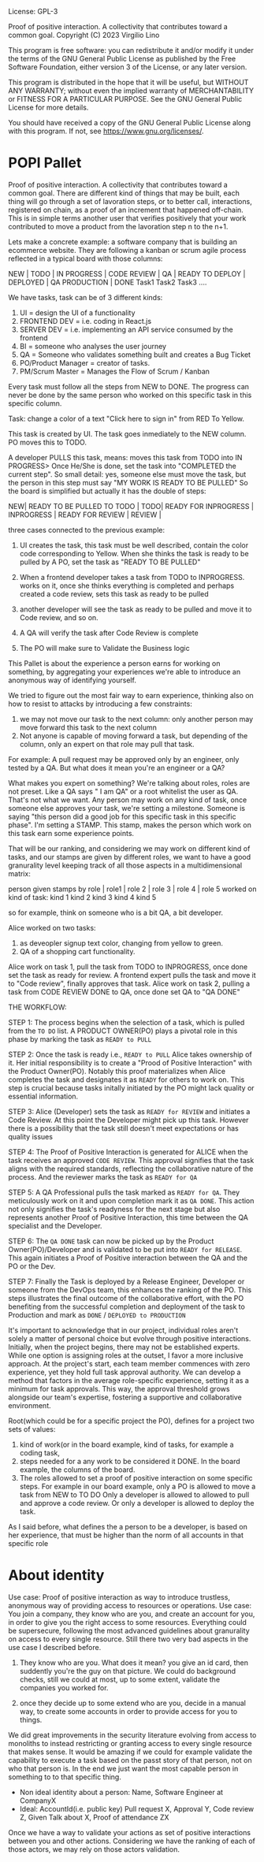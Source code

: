 License: GPL-3

Proof of positive interaction. A collectivity that contributes toward a common goal.
Copyright (C) 2023  Virgilio Lino

This program is free software: you can redistribute it and/or modify
it under the terms of the GNU General Public License as published by
the Free Software Foundation, either version 3 of the License, or
any later version.

This program is distributed in the hope that it will be useful,
but WITHOUT ANY WARRANTY; without even the implied warranty of
MERCHANTABILITY or FITNESS FOR A PARTICULAR PURPOSE.  See the
GNU General Public License for more details.

You should have received a copy of the GNU General Public License
along with this program.  If not, see <https://www.gnu.org/licenses/>.

 # POPI Pallet

 Proof of positive interaction. A collectivity that contributes toward a common goal.
 There are different kind of things that may be built, each thing will go through
 a set of lavoration steps, or to better call, interactions, registered on chain, as a proof of an increment that happened off-chain. This is in simple terms another user that verifies positively that your work contributed to move a product from the lavoration step n to the n+1.

Lets make a concrete example:
 a software company that is building an ecommerce website. They are following a
 kanban or scrum agile process reflected in a typical board with those columns:

 NEW	 | TODO | IN PROGRESS | CODE REVIEW | QA | READY TO DEPLOY | DEPLOYED | QA PRODUCTION | DONE
        Task1
 Task2
                              Task3
 ....

 We have tasks, task can be of 3 different kinds:
 1. UI = design the UI of a functionality
 2. FRONTEND DEV = i.e. coding in React.js
 3. SERVER DEV = i.e. implementing an API service consumed by the frontend
 4. BI = someone who analyses the user journey
 5. QA  = Someone who validates something built and creates a Bug Ticket
 6. PO/Product Manager = creator of tasks.
 7. PM/Scrum Master = Manages the Flow of Scrum / Kanban
  

 Every task must follow all the steps from NEW to DONE. The progress can never be done by the
 same person who worked on this specific task in this specific column.

 Task: change a color of a text "Click here to sign in" from RED To Yellow.

 This task is created by UI. The task goes inmediately to the NEW column.
 PO moves this to TODO.

 A developer PULLS this task, means: moves this task from TODO into IN PROGRESS>
 Once He/She is done, set the task into "COMPLETED the current step". So small detail:
 yes, someone else must move the task, but the person in this step must say "MY WORK IS READY TO
 BE PULLED" So the board is simplified but actually it has the double of steps:

 NEW| READY TO BE PULLED TO TODO | TODO| READY FOR INPROGRESS | INPROGRESS | READY FOR REVIEW |
 REVIEW |

 three cases connected to the previous example:
 1. UI creates the task, this task must be well described, contain the color code corresponding
    to Yellow. When she thinks the task is ready to be pulled by A PO, set the task as "READY TO BE PULLED"

 2. When a frontend developer takes a task from TODO to INPROGRESS. works on it, once she thinks
    everything is completed and perhaps created a code review, sets this task as ready to be pulled

 3. another developer will see the task as ready to be pulled and move it to Code review, and so on.

 4. A QA will verify the task after Code Review is complete

 5. The PO will make sure to Validate the Business logic

 This Pallet is about the experience a person earns for working on something, by aggregating your experiences we're able to introduce an anonymous way of identifying yourself.
 
We tried to figure out the most fair way to earn experience, thinking also on how to resist to attacks by
 introducing a few constraints:

 1. we may not move our task to the next column: only another person may move forward this task to the next column
 2. Not anyone is capable of moving forward a task, but depending of the column, only an expert on that role may pull that task.

For example: A pull request may be approved only by an engineer, only tested by a QA. But what does it mean you're an engineer or a QA?
 
 What makes you expert on something? We're talking about roles, roles are not preset. Like a QA
 says " I am QA" or a root whitelist the user as QA. That's not what we want. Any person may work
 on any kind of task, once someone else approves your task, we're setting a milestone. Someone is
 saying "this person did a good job for this specific task in this specific phase". I'm setting a
 STAMP. This stamp, makes the person which work on this task earn some experience points.

 That will be our ranking, and considering we may work on different kind of tasks, and our stamps
 are given by different roles, we want to have a good granurality level keeping track of all
 those aspects in a multidimensional matrix:

  person given stamps by role | role1 | role 2 | role 3 | role 4 | role 5
 worked on kind of task:
 kind 1
 kind 2
 kind 3
 kind 4
 kind 5

 so for example, think on someone who is a bit QA, a bit developer.

 Alice worked on two tasks:
 1. as deveopler signup text color, changing from yellow to green.
 2. QA of a shopping cart functionality.

 Alice work on task 1, pull the task from TODO to INPROGRESS, once done set the task as ready for
 review. A frontend expert pulls the task and move it to "Code review", finally approves that
 task. Alice  work on task 2, pulling a task from CODE REVIEW DONE to QA, once done set QA to "QA
 DONE"


THE WORKFLOW: 

STEP 1: The process begins when the selection of a task, which is pulled from the `TO DO` list. A PRODUCT OWNER(PO) plays a pivotal role in this phase by marking the task as `READY to PULL`

STEP 2: Once the task is ready i.e., `READY to PULL` Alice takes ownership of it. Her initial responsibility is to create a "Prood of Positive Interaction" with the Product Owner(PO). Notably this proof materializes when Alice completes the task and designates it as `READY` for others to work on. This step is crucial because tasks initally initiated by the PO might lack quality or essential information. 

STEP 3: Alice (Developer) sets the task as `READY for REVIEW` and initiates a Code Review. At this point the Developer might pick up this task. However there is a possibility that the task still doesn't meet expectations or has quality issues

STEP 4: The Proof of Positive Interaction is generated for ALICE when the task receives an approved `CODE REVIEW`. This approval signifies that the task aligns with the required standards, reflecting the collaborative nature of the process. And the reviewer marks the task as `READY for QA`

STEP 5: A QA Professional pulls the task marked as `READY for QA`. They meticulously work on it and upon completion mark it as `QA DONE`. This action not only signifies the task's readyness for the next stage but also represents another Proof of Positive Interaction, this time between the QA specialist and the Developer.

STEP 6: The `QA DONE` task can now be picked up by the Product Owner(PO)/Developer and is validated to be put into `READY for RELEASE`. This again initiates a Proof of Positive interaction between the QA and the PO or the Dev. 

STEP 7: Finally the Task is deployed by a Release Engineer, Developer or someone from the DevOps team, this enhances the ranking of the PO. This steps illustrates the final outcome of the collaborative effort, with the PO benefiting from the successful completion and deployment of the task to Production and mark as `DONE` / `DEPLOYED to PRODUCTION`

 It's important to acknowledge that in our project, individual roles aren't solely a matter of personal choice but evolve through positive interactions. Initially, when the project begins, there may not be established experts. While one option is assigning roles at the outset, I favor a more inclusive approach. At the project's start, each team member commences with zero experience, yet they hold full task approval authority. We can develop a method that factors in the average role-specific experience, setting it as a minimum for task approvals. This way, the approval threshold grows alongside our team's expertise, fostering a supportive and collaborative environment. 

 Root(which could be for a specific project the PO), defines for a project two sets of values:
 1. kind of work(or in the board example, kind of tasks, for example a coding task,
 2. steps needed for a any work to be considered it DONE. In the board example, the columns of
    the board.
 3. The roles allowed to set a proof of positive interaction on some specific steps.
 For example in our board example, only a PO is allowed to move a task from NEW to TO DO
 Only a developer is allowed to allowed to pull and approve a code review. Or only a developer is
 allowed to deploy the task.

 As I said before, what defines the a person to be a developer, is based on her experience, that
 must be higher than the norm of all accounts in that specific role

# About identity

 Use case:
Proof of positive interaction as way to introduce trustless, anonymous way of providing access to resources or operations. 
 Use case:
 You join a company, they know who are you, and create an account for you, in order to give you the right access to some resources.
 Everything could be supersecure, following the most advanced guidelines about granurality on access to every single resource. Still
 there two very bad aspects in the use case I described before.
 1. They know who are you. What does it mean? you give an id card, then suddently you're the guy on that picture.
 We could do background checks, still we could at most, up to some extent, validate the companies you worked for. 

 2. once they decide up to some extend who are you, decide in a manual way, to create some accounts in order to provide access for you to things.

 We did great improvements in the security literature evolving from access to monoliths to instead restricting or granting access to every single resource that makes sense. It would be amazing if we could for example validate the capability to execute a task based on the passt story of that person, not on who that person is. In the end we just want the most capable person in something to to that specific thing. 
 * Non ideal identity about a person: Name, Software Engineer at CompanyX
 * Ideal: 
 AccountId(i.e. public key)
 Pull request X, 
 Approval Y, 
 Code review Z, 
 Given Talk about X, 
 Proof of attendance ZX

 Once we have a way to validate your actions as set of positive interactions between you and other actions. Considering we have the ranking of each of those actors, we may rely on those actors validation.


